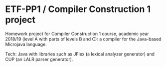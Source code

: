 # ETF-PP1 / Compiler Construction 1 project

Homework project for Compiler Construction 1 course, academic year 2018/19 (level A with parts of levels B and C): a compiler for the Java-based Microjava language.

Tech: Java with libraries such as JFlex (a lexical analyzer generator) and CUP (an LALR parser generator).
